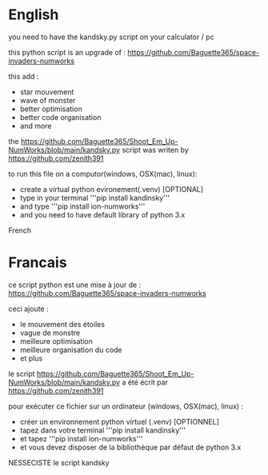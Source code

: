 # English
you need to have the kandsky.py script on your calculator / pc

this python script is an upgrade of : https://github.com/Baguette365/space-invaders-numworks

this add :

  - star mouvement
  - wave of monster
  - better optimisation
  - better code organisation
  - and more

the https://github.com/Baguette365/Shoot_Em_Up-NumWorks/blob/main/kandsky.py script was writen by https://github.com/zenith391

to run this file on a computor(windows, OSX(mac), linux):

  - create a virtual python evironement(.venv) [OPTIONAL]
  - type in your terminal '''pip install kandinsky'''
  - and type '''pip install ion-numworks'''
  - and you need to have default library of python 3.x

French

# Francais

ce script python est une mise à jour de : https://github.com/Baguette365/space-invaders-numworks

ceci ajoute :

 - le mouvement des étoiles
 - vague de monstre
 - meilleure optimisation
 - meilleure organisation du code
 - et plus

le script https://github.com/Baguette365/Shoot_Em_Up-NumWorks/blob/main/kandsky.py a été écrit par https://github.com/zenith391

pour exécuter ce fichier sur un ordinateur (windows, OSX(mac), linux) :

 - créer un environnement python virtuel (.venv) [OPTIONNEL]
 - tapez dans votre terminal '''pip install kandinsky'''
 - et tapez '''pip install ion-numworks'''
 - et vous devez disposer de la bibliothèque par défaut de python 3.x


NESSECISTE le script kandsky
